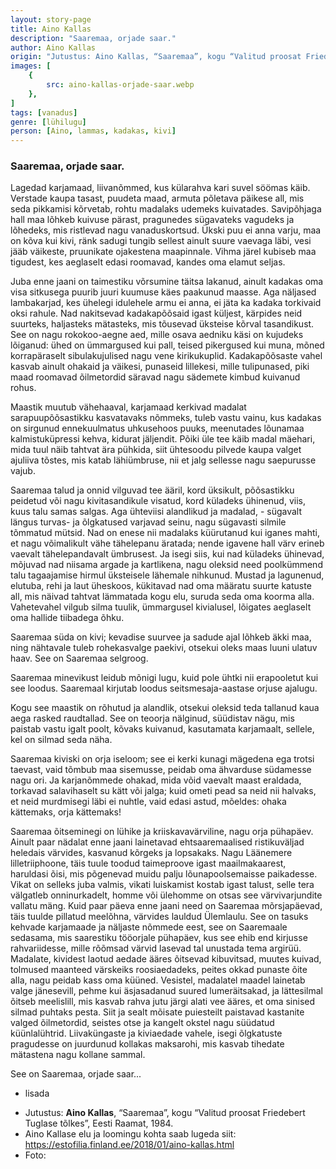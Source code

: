 ```yaml
---
layout: story-page
title: Aino Kallas
description: "Saaremaa, orjade saar."
author: Aino Kallas
origin: "Jutustus: Aino Kallas, “Saaremaa”, kogu “Valitud proosat Friedebert Tuglase tõlkes”, Eesti Raamat, 1984."
images: [
    {
        src: aino-kallas-orjade-saar.webp
    },
]
tags: [vanadus]
genre: [lühilugu]
person: [Aino, lammas, kadakas, kivi]
---
```


<!-- # {{$doc.title}} -->


### Saaremaa, orjade saar.

Lagedad karjamaad, liivanõmmed, kus külarahva kari suvel söömas käib. Verstade kaupa tasast, puudeta maad, armuta põletava päikese all, mis seda pikkamisi kõrvetab, rohtu madalaks udemeks kuivatades. Savipõhjaga hall maa lõhkeb kuivuse pärast, pragunedes sügavateks vagudeks ja lõhedeks, mis ristlevad nagu vanaduskortsud. Ükski puu ei anna varju, maa on kõva kui kivi, ränk sadugi tungib sellest ainult suure vaevaga läbi, vesi jääb väikeste, pruunikate ojakestena maapinnale. Vihma järel kubiseb maa tigudest, kes aeglaselt edasi roomavad, kandes oma elamut seljas.

Juba enne jaani on taimestiku võrsumine täitsa lakanud, ainult kadakas oma visa sitkusega puurib juuri kuumuse käes paakunud maasse. Aga näljased lambakarjad, kes ühelegi idulehele armu ei anna, ei jäta ka kadaka torkivaid oksi rahule. Nad nakitsevad kadakapõõsaid igast küljest, kärpides neid suurteks, haljasteks mätasteks, mis tõusevad üksteise kõrval tasandikust. See on nagu rokokoo-aegne aed, mille osava aedniku käsi on kujudeks lõiganud: ühed on ümmargused kui pall, teised pikergused kui muna, mõned korrapäraselt sibulakujulised nagu vene kirikukuplid. Kadakapõõsaste vahel kasvab ainult ohakaid ja väikesi, punaseid lillekesi, mille tulipunased, piki maad roomavad õilmetordid säravad nagu sädemete kimbud kuivanud rohus.

Maastik muutub vähehaaval, karjamaad kerkivad madalat sarapuupõõsastikku kasvatavaks nõmmeks, tuleb vastu vainu, kus kadakas on sirgunud ennekuulmatus uhkusehoos puuks, meenutades lõunamaa kalmistuküpressi kehva, kidurat jäljendit. Põiki üle tee käib madal mäehari, mida tuul näib tahtvat ära pühkida, siit ühtesoodu pilvede kaupa valget ajuliiva tõstes, mis katab lähiümbruse, nii et jalg sellesse nagu saepurusse vajub.

Saaremaa talud ja onnid vilguvad tee ääril, kord üksikult, põõsastikku peidetud või nagu kivitasandikule visatud, kord küladeks ühinenud, viis, kuus talu samas salgas. Aga ühteviisi alandlikud ja madalad, - sügavalt längus turvas- ja õlgkatused varjavad seinu, nagu sügavasti silmile tõmmatud mütsid. Nad on enese nii madalaks küürutanud kui iganes mahti, et nagu võimalikult vähe tähelepanu äratada; nende igavene hall värv erineb vaevalt tähelepandavalt ümbrusest. Ja isegi siis, kui nad küladeks ühinevad, mõjuvad nad niisama argade ja kartlikena, nagu oleksid need poolkümmend talu tagaajamise hirmul üksteisele lähemale nihkunud. Mustad ja lagunenud, elutuba, rehi ja laut üheskoos, kükitavad nad oma määratu suurte katuste all, mis näivad tahtvat lämmatada kogu elu, suruda seda oma koorma alla. Vahetevahel vilgub silma tuulik, ümmargusel kivialusel, lõigates aeglaselt oma hallide tiibadega õhku.

Saaremaa süda on kivi; kevadise suurvee ja sadude ajal lõhkeb äkki maa, ning nähtavale tuleb rohekasvalge paekivi, otsekui oleks maas luuni ulatuv haav. See on Saaremaa selgroog.

Saaremaa minevikust leidub mõnigi lugu, kuid pole ühtki nii erapooletut kui see loodus. Saaremaal kirjutab loodus seitsmesaja-aastase orjuse ajalugu.

Kogu see maastik on rõhutud ja alandlik, otsekui oleksid teda tallanud kaua aega rasked raudtallad. See on teoorja nälginud, süüdistav nägu, mis paistab vastu igalt poolt, kõvaks kuivanud, kasutamata karjamaalt, sellele, kel on silmad seda näha.

Saaremaa kiviski on orja iseloom; see ei kerki kunagi mägedena ega trotsi taevast, vaid tõmbub maa sisemusse, peidab oma ähvarduse südamesse nagu ori. Ja karjanõmmede ohakad, mida võid vaevalt maast eraldada, torkavad salavihaselt su kätt või jalga; kuid ometi pead sa neid nii halvaks, et neid murdmisegi läbi ei nuhtle, vaid edasi astud, mõeldes: ohaka kättemaks, orja kättemaks!

Saaremaa õitseminegi on lühike ja kriiskavavärviline, nagu orja pühapäev. Ainult paar nädalat enne jaani lainetavad ehtsaaremaalised ristikuväljad heledais värvides, kasvanud kõrgeks ja lopsakaks. Nagu Läänemere lilletriiphoone, täis tuule toodud taimeproove igast maailmakaarest, haruldasi õisi, mis põgenevad muidu palju lõunapoolsemaisse paikadesse. Vikat on selleks juba valmis, vikati luiskamist kostab igast talust, selle tera välgatleb onninurkadelt, homme või ülehomme on otsas see värvivarjundite vallatu mäng. Kuid paar päeva enne jaani need on Saaremaa mõrsjapäevad, täis tuulde pillatud meelõhna, värvides lauldud Ülemlaulu. See on tasuks kehvade karjamaade ja näljaste nõmmede eest, see on Saaremaale sedasama, mis saarestiku tööorjale pühapäev, kus see ehib end kirjusse rahvariidesse, mille rõõmsad värvid lasevad tal unustada tema argirüü. Madalate, kividest laotud aedade ääres õitsevad kibuvitsad, muutes kuivad, tolmused maanteed värskeiks roosiaedadeks, peites okkad punaste õite alla, nagu peidab kass oma küüned. Vesistel, madalatel maadel lainetab valge jänesevill, pehme kui äsjasadanud suured lumeräitsakad, ja lättesilmal õitseb meelislill, mis kasvab rahva jutu järgi alati vee ääres, et oma sinised silmad puhtaks pesta. Siit ja sealt mõisate puiesteilt paistavad kastanite valged õilmetordid, seistes otse ja kangelt okstel nagu süüdatud küünlalühtrid. Liivaküngaste ja kiviaedade vahele, isegi õlgkatuste pragudesse on juurdunud kollakas maksarohi, mis kasvab tihedate mätastena nagu kollane sammal.

See on Saaremaa, orjade saar...






<story-author :author="author" :origin="origin"></story-author>



<details-wrapper summary="Mis mõtted tekkisid?">

- lisada

</details-wrapper>


<details-wrapper summary="Allikad" class="text-sm" icon="icon-park-outline:document-folder">

- Jutustus: **Aino Kallas**, “Saaremaa”, kogu “Valitud proosat Friedebert Tuglase tõlkes”, Eesti Raamat, 1984. 
- Aino Kallase elu ja loomingu kohta saab lugeda siit: https://estofilia.finland.ee/2018/01/aino-kallas.html
- Foto: 

</details-wrapper>

